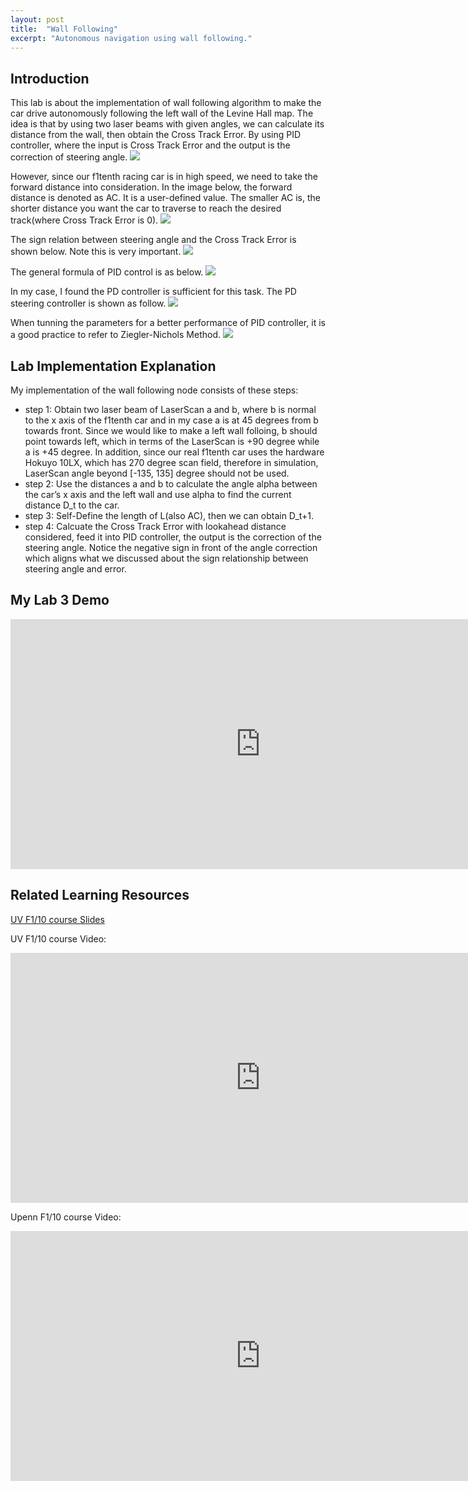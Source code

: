 ```yaml
---
layout: post
title:  "Wall Following"
excerpt: "Autonomous navigation using wall following."
---
```


## Introduction

This lab is about the implementation of wall following algorithm to make the car drive autonomously following the left wall of the Levine Hall map. The idea is that by using two laser beams with given angles, we can calculate its distance from the wall, then obtain the Cross Track Error. By using PID controller, where the input is Cross Track Error and the output is the correction of steering angle.
<img src="/myf1tenth/assets/wall_following_noAC.png">

However, since our f1tenth racing car is in high speed, we need to take the forward distance into consideration. In the image below, the forward distance is denoted as AC. It is a user-defined value. The smaller AC is, the shorter distance you want the car to traverse to reach the desired track(where Cross Track Error is 0).
<img src="/myf1tenth/assets/wall_following_AC.png">

The sign relation between steering angle and the Cross Track Error is shown below. Note this is very important. 
<img src="/myf1tenth/assets/wall_following_sign.png">

The general formula of PID control is as below.
<img src="/myf1tenth/assets/wall_following_pid.png">

In my case, I found the PD controller is sufficient for this task. The PD steering controller is shown as follow.
<img src="/myf1tenth/assets/wall_following_pd.png">

When tunning the parameters for a better performance of PID controller, it is a good practice to refer to Ziegler-Nichols Method. 
<img src="/myf1tenth/assets/wall_following_pid_tunning.png">


## Lab Implementation Explanation 

My implementation of the wall following node consists of these steps:

* step 1:
  Obtain two laser beam of LaserScan a and b, where b is normal to the x axis of the f1tenth car and in my case a is at 45 degrees from b towards front. Since we would like to make a left wall folloing, b should point towards left, which in terms of the LaserScan is +90 degree while a is +45 degree.
  In addition, since our real f1tenth car uses the hardware Hokuyo 10LX, which has 270 degree scan field, therefore in simulation, LaserScan angle beyond [-135, 135] degree should not be used.
* step 2:
  Use the distances a and b to calculate the angle alpha between the car’s x axis and the left wall and use alpha to find the current distance D_t to the car. 
* step 3:
  Self-Define the length of L(also AC), then we can obtain D_t+1.
* step 4:
  Calcuate the Cross Track Error with lookahead distance considered, feed it into PID controller, the output is the correction of the steering angle. Notice the negative sign in front of the angle correction which aligns what we discussed about the sign relationship between steering angle and error.


## My Lab 3 Demo

<iframe width="800" height="400" src="https://www.youtube.com/embed/fJCXhTbDnV4" frameborder="0" allow="accelerometer; autoplay; clipboard-write; encrypted-media; gyroscope; picture-in-picture" allowfullscreen></iframe>

## Related Learning Resources
[UV F1/10 course Slides](https://linklab-uva.github.io/autonomousracing/assets/files/Wall_Following.pdf)

UV F1/10 course Video: 
<iframe width="800" height="400" src="https://www.youtube.com/embed/3QhPO0mgv2A" frameborder="0" allow="accelerometer; autoplay; clipboard-write; encrypted-media; gyroscope; picture-in-picture" allowfullscreen></iframe>

Upenn F1/10 course Video: 
<iframe width="800" height="400" src="https://www.youtube.com/embed/PVRcJf4Rj9U" frameborder="0" allow="accelerometer; autoplay; clipboard-write; encrypted-media; gyroscope; picture-in-picture" allowfullscreen></iframe>





